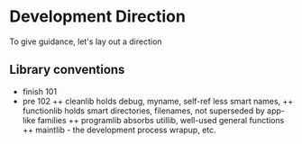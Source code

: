 

# Development Direction

To give guidance, let's lay out a direction

## Library conventions

+ finish 101
+ pre 102
++ cleanlib holds debug, myname, self-ref less smart names, 
++ functionlib holds smart directories, filenames, not superseded by
  app-like families
++ programlib absorbs utillib, well-used general functions
++ maintlib - the development process wrapup, etc. 
